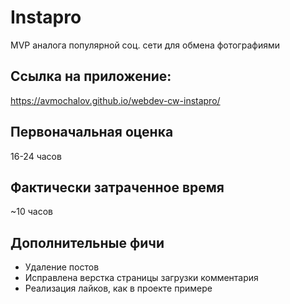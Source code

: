 # Instapro

MVP аналога популярной соц. сети для обмена фотографиями

## Ссылка на приложение:

https://avmochalov.github.io/webdev-cw-instapro/

## Первоначальная оценка

16-24 часов

## Фактически затраченное время

~10 часов

## Дополнительные фичи

- Удаление постов
- Исправлена верстка страницы загрузки комментария
- Реализация лайков, как в проекте примере
